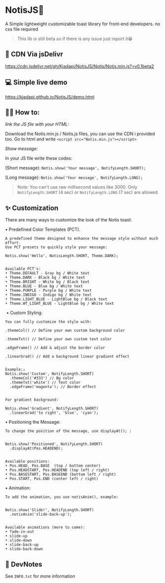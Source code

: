 # NotisJS🍞

A Simple lightweight customizable toast library for front-end developers. no css file required
> This lib is still beta so if there is any issue just report it😁

## 🔗 CDN Via jsDelivr
https://cdn.jsdelivr.net/gh/Kjadapi/NotisJS/Notis/Notis.min.js?=v0.1beta2

## 💻 Simple live demo 
https://kjadapi.github.io/NotisJS/demo.html

## 👨‍💻 How to:
*link the JS file with your HTML:* 

Download the Notis.min.js / Notis.js files, you can use the CDN i provided too. Go to html and write 
`<script src="Notis.min.js"></script>` 

*Show message:*

In your JS file write these codes: 

(Short message):
`Notis.show('Your message', NotifyLength.SHORT);`

(Long message):
`Notis.show('Your message', NotifyLength.LONG);`

> Note: You can't use raw millisecond values like 3000. Only `NotifyLength.SHORT` (4 sec) or `NotifyLength.LONG` (7 sec) are allowed.

## ✨ Customization 

There are many ways to customize the look of the Notis toast:

• Predefined Color Templates (PCT). 
    
    A predefined theme designed to enhance the message style without much effort.
    Use PCT presets to quickly style your message:
    
    Notis.show('Hello', NotisLength.SHORT, Theme.DARK);

    
    Available PCT's:
    • Theme.DEFAULT - Gray bg / White text
    • Theme.DARK - Black bg / White text
    • Theme.BRIGHT - White bg / Black text
    • Theme.BLUE - Blue bg / White text
    • Theme.PURPLE - Purple bg / White text
    • Theme.INDIGO - Indigo bg / White text
    • Theme.LIGHT_BLUE - LightBlue bg / Black text
    • Theme.WT_LIGHT_BLUE - LightBlue bg / White text
  ️
• Custom Styling:
    
    You can fully customize the style with:
    
    .themeCol() // Define your own custom background color 
    
    .themeTxt() // Define your own custom text color
    
    .edgeFrame() // Add & adjust the border color
    
    .linearGrad() // Add a background linear gradient effect

    
    Example:↓
    Notis.show('Custom', NotifyLength.SHORT)
      .themeCol('#333') // Bg color
      .themeTxt('white') // Text color
      .edgeFrame('magenta'); // Border effect

    
    For gradient background:
    
    Notis.show('Gradient', NotifyLength.SHORT)
      .linearGrad('to right', 'blue', 'cyan');
    
• Positioning the Message:

    To change the position of the message, use displayAt(); :

    
    Notis.show('Positioned', NotifyLength.SHORT)
      .displayAt(Pos.HEADEND);

    
    Available positions:
    • Pos.HEAD, Pos.BASE  (top / bottom center)
    • Pos.HEADSTART, Pos.HEADEND (top left / right)
    • Pos.BASESTART, Pos.BASEEND (bottom left / right)
    • Pos.START, Pos.END (center left / right)

  
• Animation:
   
    To add the animation, you use notisAnim(), example:

    
    Notis.show('Slide!', NotifyLength.SHORT)
      .notisAnim('slide-back-up');

    
    Available animations (more to come):
    • fade-in-out
    • slide-up
    • slide-down
    • slide-back-up
    • slide-back-down

## 📝 DevNotes 
See `INFO.txt` for more information
